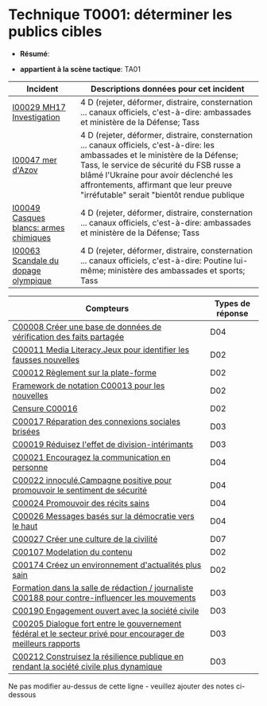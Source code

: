 # Technique T0001: déterminer les publics cibles

* **Résumé**:

* **appartient à la scène tactique**: TA01


|Incident |Descriptions données pour cet incident |
|-------- |-------------------- |
|[I00029 MH17 Investigation](../generated_pages/incidents/I00029.md) |4 D (rejeter, déformer, distraire, consternation ... canaux officiels, c'est-à-dire: ambassades et ministère de la Défense; Tass |
|[I00047 mer d'Azov](../generated_pages/incidents/I00047.md) |4 D (rejeter, déformer, distraire, consternation ... canaux officiels, c'est-à-dire: les ambassades et le ministère de la Défense; Tass, le service de sécurité du FSB russe a blâmé l'Ukraine pour avoir déclenché les affrontements, affirmant que leur preuve "irréfutable" serait "bientôt rendue publique |
|[I00049 Casques blancs: armes chimiques](../generated_pages/incidents/I00049.md) |4 D (rejeter, déformer, distraire, consternation ... canaux officiels, c'est-à-dire: ambassades et ministère de la Défense; Tass ||[I00053 Chine Huawei CFO Arrestation](../generated_pages/incidents/I00053.md) |La Chine joue également la victime, l'innocence, les joue par des règles, le récit mal compris, l'ambassadeur chinois Lu Shaye a accusé le Canada d'appliquer un double standard et a décrié ce qu'il considère comme «l'égoïsme occidental et la suprématie blanche» dans le traitement de la direction de Huawei détenue Meng Wanzhou."|
|[I00063 Scandale du dopage olympique](../generated_pages/incidents/I00063.md) |4 D (rejeter, déformer, distraire, consternation ... canaux officiels, c'est-à-dire: Poutine lui-même; ministère des ambassades et sports; Tass |



|Compteurs |Types de réponse |
|-------- |-------------- |
|[C00008 Créer une base de données de vérification des faits partagée](../generated_pages/counters/C00008.md) |D04 |
|[C00011 Media Literacy.Jeux pour identifier les fausses nouvelles](../generated_pages/counters/C00011.md) |D02 |
|[C00012 Règlement sur la plate-forme](../generated_pages/counters/C00012.md) |D02 |
|[Framework de notation C00013 pour les nouvelles](../generated_pages/counters/C00013.md) |D02 ||[C00014 Mises à jour en temps réel de la base de données de vérification des faits](../generated_pages/counters/C00014.md) |D04 |
|[Censure C00016](../generated_pages/counters/C00016.md) |D02 |
|[C00017 Réparation des connexions sociales brisées](../generated_pages/counters/C00017.md) |D03 |
|[C00019 Réduisez l'effet de division-intérimants](../generated_pages/counters/C00019.md) |D03 |
|[C00021 Encouragez la communication en personne](../generated_pages/counters/C00021.md) |D04 |
|[C00022 innoculé.Campagne positive pour promouvoir le sentiment de sécurité](../generated_pages/counters/C00022.md) |D04 |
|[C00024 Promouvoir des récits sains](../generated_pages/counters/C00024.md) |D04 |
|[C00026 Messages basés sur la démocratie vers le haut](../generated_pages/counters/C00026.md) |D04 |
|[C00027 Créer une culture de la civilité](../generated_pages/counters/C00027.md) |D07 |
|[C00107 Modelation du contenu](../generated_pages/counters/C00107.md) |D02 |
|[C00174 Créez un environnement d'actualités plus sain](../generated_pages/counters/C00174.md) |D02 ||[C00176 Améliorer la coordination entre les parties prenantes: public et privé](../generated_pages/counters/C00176.md) |D07 |
|[Formation dans la salle de rédaction / journaliste C00188 pour contre-influencer les mouvements](../generated_pages/counters/C00188.md) |D03 |
|[C00190 Engagement ouvert avec la société civile](../generated_pages/counters/C00190.md) |D03 |
|[C00205 Dialogue fort entre le gouvernement fédéral et le secteur privé pour encourager de meilleurs rapports](../generated_pages/counters/C00205.md) |D03 |
|[C00212 Construisez la résilience publique en rendant la société civile plus dynamique](../generated_pages/counters/C00212.md) |D03 |


Ne pas modifier au-dessus de cette ligne - veuillez ajouter des notes ci-dessous